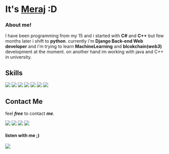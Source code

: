 # It's [Meraj](https://twitter.com/merajsafari) :D

### About me!
I have been programming from my 15 and i started with **C#** and **C++** but few months later i shift to **python**.
currently i'm **Django Back-end Web developer** and i'm trying to learn **MachineLearning** and **blcokchain(*web3*)** development at the moment.
on another hand im working with java and C++ in university.


## Skills

<img src="https://img.shields.io/badge/Python-14354C?style=for-the-badge&logo=python&logoColor=yellow"></img>  <img src="https://img.shields.io/badge/Django-092E20?style=for-the-badge&logo=django&logoColor=white"></img>  <img src="https://img.shields.io/badge/Bootstrap-563D7C?style=for-the-badge&logo=bootstrap&logoColor=white"></img>  <img src="https://img.shields.io/badge/CSS3-1572B6?style=for-the-badge&logo=css3&logoColor=white"></img>  <img src="https://img.shields.io/badge/HTML5-E34F26?style=for-the-badge&logo=html5&logoColor=white"></img>
<img src="https://img.shields.io/badge/C%2B%2B-00599C?style=for-the-badge&logo=c%2B%2B&logoColor=white"></img>
<img src="https://img.shields.io/badge/Java-ED8B00?style=for-the-badge&logo=openjdk&logoColor=white"></img>
## Contact Me

feel **_free_** to contact **_me_**.

<a href="https://twitter.com/merajsafari"><img src="https://img.shields.io/badge/Twitter-1DA1F2?style=for-the-badge&logo=twitter&logoColor=white"></a>
<a href="https://t.me/merajsafari"><img src="https://img.shields.io/badge/Telegram-2CA5E0?style=for-the-badge&logo=telegram&logoColor=white"></a>
<a href="https://www.linkedin.com/in/meraj-safari-9531b1216/"><img src="https://img.shields.io/badge/LinkedIn-0077B5?style=for-the-badge&logo=linkedin&logoColor=white"></a>
<a href="mailto:merajsafari3@gmail.com"><img src="https://img.shields.io/badge/Gmail-D14836?style=for-the-badge&logo=gmail&logoColor=white"></a>

#### listen with me ;)

<a href="https://soundcloud.com/ichbinmeraj"><img src="https://img.shields.io/badge/SoundCloud-FF3300?style=for-the-badge&logo=soundcloud&logoColor=white"></img>

